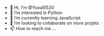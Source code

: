 - 👋 Hi, I’m @Yuval5520
- 👀 I’m interested in Python
- 🌱 I’m currently learning JavaScript
- 💞️ I’m looking to collaborate on more projets
- 📫 How to reach me ...

<!---
Yuval5520/Yuval5520 is a ✨ special ✨ repository because its `README.md` (this file) appears on your GitHub profile.
You can click the Preview link to take a look at your changes.
--->
